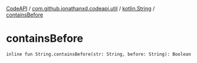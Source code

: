 [CodeAPI](../../index.md) / [com.github.jonathanxd.codeapi.util](../index.md) / [kotlin.String](index.md) / [containsBefore](.)

# containsBefore

`inline fun String.containsBefore(str: String, before: String): Boolean`